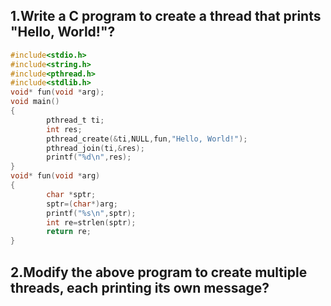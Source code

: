 ## 1.Write a C program to create a thread that prints "Hello, World!"? 
```c
#include<stdio.h>
#include<string.h>
#include<pthread.h>
#include<stdlib.h>
void* fun(void *arg);
void main()
{
        pthread_t ti;
        int res;
        pthread_create(&ti,NULL,fun,"Hello, World!");
        pthread_join(ti,&res);
        printf("%d\n",res);
}
void* fun(void *arg)
{
        char *sptr;
        sptr=(char*)arg;
        printf("%s\n",sptr);
        int re=strlen(sptr);
        return re;
}
```
## 2.Modify the above program to create multiple threads, each printing its own message? 
```c
